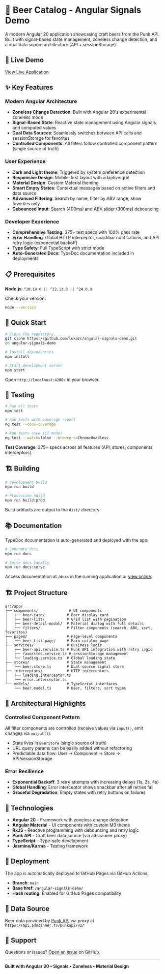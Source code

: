 # 🍺 Beer Catalog - Angular Signals Demo

A modern Angular 20 application showcasing craft beers from the Punk API. Built with signal-based state management, zoneless change detection, and a dual data source architecture (API + sessionStorage).

## 🚀 Live Demo

[View Live Application](https://lukazc.github.io/angular-signals-demo/)

## ✨ Key Features

### Modern Angular Architecture
- **Zoneless Change Detection**: Built with Angular 20's experimental zoneless mode
- **Signal-Based State**: Reactive state management using Angular signals and computed values
- **Dual Data Sources**: Seamlessly switches between API calls and sessionStorage for favorites
- **Controlled Components**: All filters follow controlled component pattern (single source of truth)

### User Experience
- **Dark and Light theme**: Triggered by system preference detection
- **Responsive Design**: Mobile-first layout with adaptive grid
- **Material Design**: Custom Material theming
- **Smart Empty States**: Contextual messages based on active filters and data source
- **Advanced Filtering**: Search by name, filter by ABV range, show favorites only
- **Debounced Input**: Search (400ms) and ABV slider (300ms) debouncing

### Developer Experience
- **Comprehensive Testing**: 375+ test specs with 100% pass rate
- **Error Handling**: Global HTTP interceptor, snackbar notifications, and API retry logic (exponential backoff)
- **Type Safety**: Full TypeScript with strict mode
- **Auto-Generated Docs**: TypeDoc documentation included in deployments

## 📋 Prerequisites

**Node.js**: `^20.19.0 || ^22.12.0 || ^24.0.0`

Check your version:
```bash
node --version
```

## 🚀 Quick Start

```bash
# Clone the repository
git clone https://github.com/lukazc/angular-signals-demo.git
cd angular-signals-demo

# Install dependencies
npm install

# Start development server
npm start
```

Open `http://localhost:4200/` in your browser.

## 🧪 Testing

```bash
# Run all tests
npm test

# Run tests with coverage report
ng test --code-coverage

# Run tests once (CI mode)
ng test --watch=false --browsers=ChromeHeadless
```

**Test Coverage**: 375+ specs across all features (API, stores, components, interceptors)

## 🏗️ Building

```bash
# Development build
npm run build

# Production build
npm run build:prod
```

Build artifacts are output to the `dist/` directory.

## 📚 Documentation

TypeDoc documentation is auto-generated and deployed with the app:

```bash
# Generate docs
npm run docs

# Serve docs locally
npm run docs:serve
```

Access documentation at `/docs` in the running application or [view online](https://lukazc.github.io/angular-signals-demo/docs/).

## 🏗️ Project Structure

```
src/app/
├── components/              # UI components
│   ├── beer-card/          # Beer display card
│   ├── beer-list/          # Grid list with pagination
│   ├── beer-detail-modal/  # Material dialog with full details
│   └── filters/            # Filter components (search, ABV, sort, favorites)
├── pages/                  # Page-level components
│   └── beer-list-page/     # Main catalog page
├── services/               # Business logic
│   ├── beer-api.service.ts # Punk API integration with retry logic
│   ├── favorites.service.ts # sessionStorage management
│   └── loading.service.ts  # Global loading state
├── stores/                 # State management
│   └── beer.store.ts       # Dual-source signal store
├── interceptors/           # HTTP interceptors
│   ├── loading.interceptor.ts
│   └── error.interceptor.ts
└── models/                 # TypeScript interfaces
    └── beer.model.ts       # Beer, filters, sort types
```

## 🎯 Architectural Highlights

### Controlled Component Pattern
All filter components are controlled (receive values via `input()`, emit changes via `output()`):
- State lives in `BeerStore` (single source of truth)
- URL query params can be easily added without refactoring
- Predictable data flow: User → Component → Store → API/sessionStorage

### Error Resilience
- **Exponential Backoff**: 3 retry attempts with increasing delays (1s, 2s, 4s)
- **Global Handling**: Error interceptor shows snackbar after all retries fail
- **Graceful Degradation**: Empty states with retry buttons on failures

## 🔧 Technologies

- **Angular 20** - Framework with zoneless change detection
- **Angular Material** - UI components with custom M3 theme
- **RxJS** - Reactive programming with debouncing and retry logic
- **Punk API** - Craft beer data source (via adscanner proxy)
- **TypeScript** - Type-safe development
- **Jasmine/Karma** - Testing framework

## 🚢 Deployment

The app is automatically deployed to GitHub Pages via GitHub Actions:
- **Branch**: `main`
- **Base href**: `/angular-signals-demo/`
- **Hash routing**: Enabled for GitHub Pages compatibility

## 📝 Data Source

Beer data provided by [Punk API](https://punkapi.com/) via proxy at `https://api.adscanner.tv/punkapi/v2/`

## 🙋 Support

Questions or issues? [Open an issue](https://github.com/lukazc/angular-signals-demo/issues) on GitHub.

---

**Built with Angular 20 • Signals • Zoneless • Material Design**
